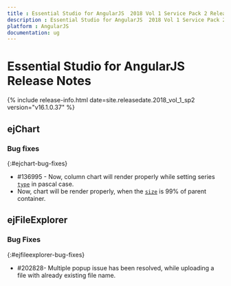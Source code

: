 ```yaml
---
title : Essential Studio for AngularJS  2018 Vol 1 Service Pack 2 Release Notes
description : Essential Studio for AngularJS  2018 Vol 1 Service Pack 2 Release Notes
platform : AngularJS
documentation: ug
---
```


# Essential Studio for AngularJS Release Notes

{% include release-info.html date=site.releasedate.2018_vol_1_sp2  version="v16.1.0.37" %} 





## ejChart

### Bug fixes
{:#ejchart-bug-fixes}
* \#136995 - Now, column chart will render properly while setting series [`type`](https://help.syncfusion.com/api/js/ejchart#members:series-type) in pascal case.
* Now, chart will be render properly, when the [`size`](https://help.syncfusion.com/api/js/ejchart#members:size) is 99% of parent container.
## ejFileExplorer

### Bug Fixes
{:#ejfileexplorer-bug-fixes}

* \#202828- Multiple popup issue has been resolved, while uploading a file with already existing file name.

